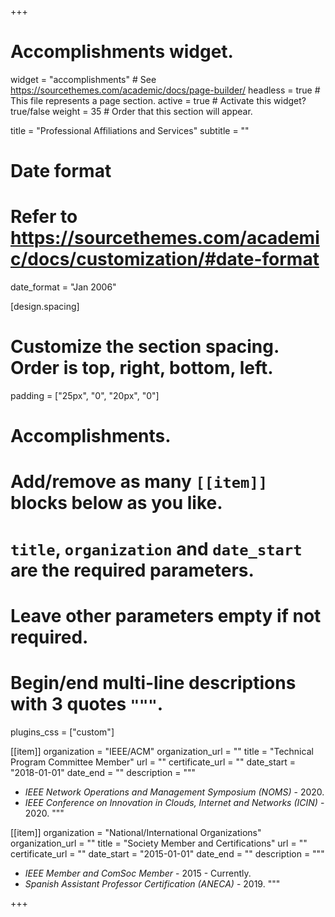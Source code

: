 +++
# Accomplishments widget.
widget = "accomplishments"  # See https://sourcethemes.com/academic/docs/page-builder/
headless = true  # This file represents a page section.
active = true  # Activate this widget? true/false
weight = 35  # Order that this section will appear.

title = "Professional Affiliations and Services"
subtitle = ""

# Date format
#   Refer to https://sourcethemes.com/academic/docs/customization/#date-format
date_format = "Jan 2006"

[design.spacing]
  # Customize the section spacing. Order is top, right, bottom, left.
  padding = ["25px", "0", "20px", "0"]

# Accomplishments.
#   Add/remove as many `[[item]]` blocks below as you like.
#   `title`, `organization` and `date_start` are the required parameters.
#   Leave other parameters empty if not required.
#   Begin/end multi-line descriptions with 3 quotes `"""`.

plugins_css = ["custom"]

[[item]]
  organization = "IEEE/ACM"
  organization_url = ""
  title = "Technical Program Committee Member"
  url = ""
  certificate_url = ""
  date_start = "2018-01-01"
  date_end = ""
  description = """
  * _IEEE Network Operations and Management Symposium (NOMS)_ - 2020.
  * _IEEE Conference on Innovation in Clouds, Internet and Networks (ICIN)_ - 2020.
  """

[[item]]
  organization = "National/International Organizations"
  organization_url = ""
  title = "Society Member and Certifications"
  url = ""
  certificate_url = ""
  date_start = "2015-01-01"
  date_end = ""
  description = """
  * _IEEE Member and ComSoc Member_ - 2015 - Currently.
  * _Spanish Assistant Professor Certification (ANECA)_ - 2019.
  """

+++
